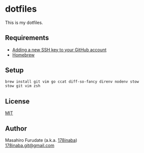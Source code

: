 # dotfiles

This is my dotfiles.

## Requirements

- [Adding a new SSH key to your GitHub account](https://docs.github.com/en/authentication/connecting-to-github-with-ssh/adding-a-new-ssh-key-to-your-github-account)
- [Homebrew](https://brew.sh)

## Setup

```zsh
brew install git vim go ccat diff-so-fancy direnv nodenv stow
stow git vim zsh
```

## License

[MIT](LICENSE)

## Author

Masahiro Furudate (a.k.a. [178inaba](https://github.com/178inaba))  
<178inaba.git@gmail.com>
